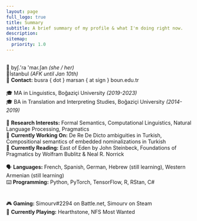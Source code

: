 ```yaml
---
layout: page
full_logo: true
title: Summary
subtitle: A brief summary of my profile & what I'm doing right now. 
description: 
sitemap:
  priority: 1.0
---
```

<br>
👄 byʃ.'ɾa 'maɾ.ʃan <i>(she / her)</i> <br>
📍İstanbul <i>(AFK until Jan 10th)</i> <br>
📨 <b>Contact:</b> busra { dot } marsan { at sign } boun.edu.tr
<br>
<br>
🎓 MA in Linguistics, Boğaziçi University <i>(2019-2023)</i> <br>
🎓 BA in Translation and Interpreting Studies, Boğaziçi University <i>(2014-2019)</i> 
<br>
<br>
🔎 <b>Research Interests:</b> Formal Semantics, Computational Linguistics, Natural Language Processing, Pragmatics <br>
📝 <b>Currently Working On:</b> De Re De Dicto ambiguities in Turkish, Compositional semantics of embedded nominalizations in Turkish <br>
📖 <b>Currently Reading:</b> East of Eden by John Steinbeck, Foundations of Pragmatics by Wolfram Bublitz & Neal R. Norrick
<br>
<br>
🗣 <b>Languages:</b> French, Spanish, German, Hebrew (still learning), Western Armenian (still learning) <br>
⌨️ <b>Programming:</b> Python, PyTorch, TensorFlow, R, RStan, C# <br>
<br>
<br>
🎮 <b> Gaming:</b> Simourv#2294 on Battle.net, Simourv on Steam <br>
👾 <b> Currently Playing:</b> Hearthstone, NFS Most Wanted <br>
<br>
<br>
<br>
